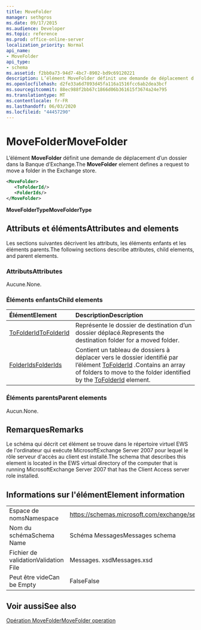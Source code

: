 ```yaml
---
title: MoveFolder
manager: sethgros
ms.date: 09/17/2015
ms.audience: Developer
ms.topic: reference
ms.prod: office-online-server
localization_priority: Normal
api_name:
- MoveFolder
api_type:
- schema
ms.assetid: f2bb0a73-94d7-4bc7-8902-bd9c69120221
description: L’élément MoveFolder définit une demande de déplacement d’un dossier dans la Banque d’Exchange.
ms.openlocfilehash: d2fe33a6d7893d45fa116a1516fcc6ab2dea3bcf
ms.sourcegitcommit: 88ec988f2bb67c1866d06b361615f3674a24e795
ms.translationtype: MT
ms.contentlocale: fr-FR
ms.lasthandoff: 06/03/2020
ms.locfileid: "44457290"
---
```

# <a name="movefolder"></a><span data-ttu-id="5a3b7-103">MoveFolder</span><span class="sxs-lookup"><span data-stu-id="5a3b7-103">MoveFolder</span></span>

<span data-ttu-id="5a3b7-104">L’élément **MoveFolder** définit une demande de déplacement d’un dossier dans la Banque d’Exchange.</span><span class="sxs-lookup"><span data-stu-id="5a3b7-104">The **MoveFolder** element defines a request to move a folder in the Exchange store.</span></span> 
  
```xml
<MoveFolder>
   <ToFolderId/>
   <FolderIds/>
</MoveFolder>
```

 <span data-ttu-id="5a3b7-105">**MoveFolderType**</span><span class="sxs-lookup"><span data-stu-id="5a3b7-105">**MoveFolderType**</span></span>
## <a name="attributes-and-elements"></a><span data-ttu-id="5a3b7-106">Attributs et éléments</span><span class="sxs-lookup"><span data-stu-id="5a3b7-106">Attributes and elements</span></span>

<span data-ttu-id="5a3b7-107">Les sections suivantes décrivent les attributs, les éléments enfants et les éléments parents.</span><span class="sxs-lookup"><span data-stu-id="5a3b7-107">The following sections describe attributes, child elements, and parent elements.</span></span>
  
### <a name="attributes"></a><span data-ttu-id="5a3b7-108">Attributs</span><span class="sxs-lookup"><span data-stu-id="5a3b7-108">Attributes</span></span>

<span data-ttu-id="5a3b7-109">Aucune.</span><span class="sxs-lookup"><span data-stu-id="5a3b7-109">None.</span></span>
  
### <a name="child-elements"></a><span data-ttu-id="5a3b7-110">Éléments enfants</span><span class="sxs-lookup"><span data-stu-id="5a3b7-110">Child elements</span></span>

|<span data-ttu-id="5a3b7-111">**Élément**</span><span class="sxs-lookup"><span data-stu-id="5a3b7-111">**Element**</span></span>|<span data-ttu-id="5a3b7-112">**Description**</span><span class="sxs-lookup"><span data-stu-id="5a3b7-112">**Description**</span></span>|
|:-----|:-----|
|[<span data-ttu-id="5a3b7-113">ToFolderId</span><span class="sxs-lookup"><span data-stu-id="5a3b7-113">ToFolderId</span></span>](tofolderid.md) <br/> |<span data-ttu-id="5a3b7-114">Représente le dossier de destination d’un dossier déplacé.</span><span class="sxs-lookup"><span data-stu-id="5a3b7-114">Represents the destination folder for a moved folder.</span></span>  <br/> |
|[<span data-ttu-id="5a3b7-115">FolderIds</span><span class="sxs-lookup"><span data-stu-id="5a3b7-115">FolderIds</span></span>](folderids.md) <br/> |<span data-ttu-id="5a3b7-116">Contient un tableau de dossiers à déplacer vers le dossier identifié par l’élément [ToFolderId](tofolderid.md) .</span><span class="sxs-lookup"><span data-stu-id="5a3b7-116">Contains an array of folders to move to the folder identified by the [ToFolderId](tofolderid.md) element.</span></span>  <br/> |
   
### <a name="parent-elements"></a><span data-ttu-id="5a3b7-117">Éléments parents</span><span class="sxs-lookup"><span data-stu-id="5a3b7-117">Parent elements</span></span>

<span data-ttu-id="5a3b7-118">Aucun.</span><span class="sxs-lookup"><span data-stu-id="5a3b7-118">None.</span></span>
  
## <a name="remarks"></a><span data-ttu-id="5a3b7-119">Remarques</span><span class="sxs-lookup"><span data-stu-id="5a3b7-119">Remarks</span></span>

<span data-ttu-id="5a3b7-120">Le schéma qui décrit cet élément se trouve dans le répertoire virtuel EWS de l'ordinateur qui exécute MicrosoftExchange Server 2007 pour lequel le rôle serveur d'accès au client est installé.</span><span class="sxs-lookup"><span data-stu-id="5a3b7-120">The schema that describes this element is located in the EWS virtual directory of the computer that is running MicrosoftExchange Server 2007 that has the Client Access server role installed.</span></span>
  
## <a name="element-information"></a><span data-ttu-id="5a3b7-121">Informations sur l'élément</span><span class="sxs-lookup"><span data-stu-id="5a3b7-121">Element information</span></span>

|||
|:-----|:-----|
|<span data-ttu-id="5a3b7-122">Espace de noms</span><span class="sxs-lookup"><span data-stu-id="5a3b7-122">Namespace</span></span>  <br/> |https://schemas.microsoft.com/exchange/services/2006/messages  <br/> |
|<span data-ttu-id="5a3b7-123">Nom du schéma</span><span class="sxs-lookup"><span data-stu-id="5a3b7-123">Schema Name</span></span>  <br/> |<span data-ttu-id="5a3b7-124">Schéma Messages</span><span class="sxs-lookup"><span data-stu-id="5a3b7-124">Messages schema</span></span>  <br/> |
|<span data-ttu-id="5a3b7-125">Fichier de validation</span><span class="sxs-lookup"><span data-stu-id="5a3b7-125">Validation File</span></span>  <br/> |<span data-ttu-id="5a3b7-126">Messages. xsd</span><span class="sxs-lookup"><span data-stu-id="5a3b7-126">Messages.xsd</span></span>  <br/> |
|<span data-ttu-id="5a3b7-127">Peut être vide</span><span class="sxs-lookup"><span data-stu-id="5a3b7-127">Can be Empty</span></span>  <br/> |<span data-ttu-id="5a3b7-128">False</span><span class="sxs-lookup"><span data-stu-id="5a3b7-128">False</span></span>  <br/> |
   
## <a name="see-also"></a><span data-ttu-id="5a3b7-129">Voir aussi</span><span class="sxs-lookup"><span data-stu-id="5a3b7-129">See also</span></span>



[<span data-ttu-id="5a3b7-130">Opération MoveFolder</span><span class="sxs-lookup"><span data-stu-id="5a3b7-130">MoveFolder operation</span></span>](movefolder-operation.md)

